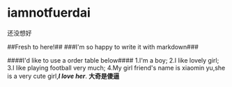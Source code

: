 iamnotfuerdai
=============

还没想好

##Fresh to here!##
###I'm so happy to write it with markdown###


####I'd like to use a order table below####
1.I'm a boy;
2.I like lovely girl;
3.I like playing football very much;
4.My girl friend's name is xiaomin yu,she is a very cute girl,***I love her***.
**大奇是傻逼**
